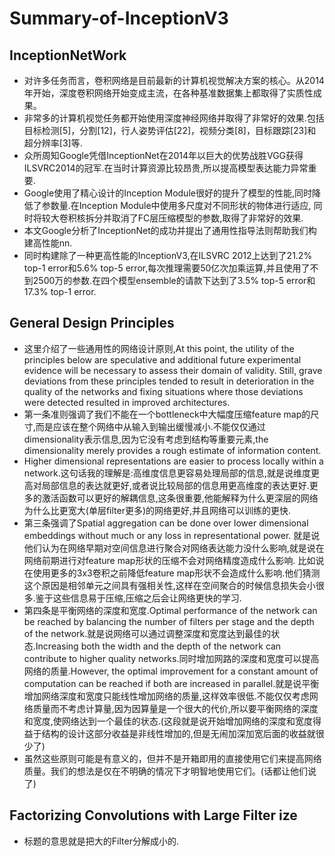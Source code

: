 # Summary-of-InceptionV3
## InceptionNetWork
- 对许多任务而言，卷积网络是目前最新的计算机视觉解决方案的核心。从2014年开始，深度卷积网络开始变成主流，在各种基准数据集上都取得了实质性成果。
- 非常多的计算机视觉任务都开始使用深度神经网络并取得了非常好的效果.包括目标检测[5]，分割[12]，行人姿势评估[22]，视频分类[8]，目标跟踪[23]和超分辨率[3]等.
- 众所周知Google凭借InceptionNet在2014年以巨大的优势战胜VGG获得ILSVRC2014的冠军.在当时计算资源比较昂贵,所以提高模型表达能力异常重要.
- Google使用了精心设计的Inception Module很好的提升了模型的性能,同时降低了参数量.在Inception Module中使用多尺度对不同形状的物体进行适应,
同时将较大卷积核拆分并取消了FC层压缩模型的参数,取得了非常好的效果.
- 本文Google分析了InceptionNet的成功并提出了通用性指导法则帮助我们构建高性能nn.
- 同时构建除了一种更高性能的InceptionV3,在ILSVRC 2012上达到了21.2% top-1 error和5.6% top-5 error,每次推理需要50亿次加乘运算,并且使用了不到2500万的参数.在四个模型ensemble的请款下达到了3.5% top-5 error和17.3% top-1 error.
## General Design Principles
- 这里介绍了一些通用性的网络设计原则,At this point, the utility of the principles below are speculative and additional future experimental evidence will be necessary to assess their domain of validity.  Still, grave deviations from these principles tended to result in deterioration in the quality of the networks and fixing situations where those deviations were detected resulted in improved architectures.
- 第一条准则强调了我们不能在一个bottleneck中大幅度压缩feature map的尺寸,而是应该在整个网络中从输入到输出缓慢减小.不能仅仅通过dimensionality表示信息,因为它没有考虑到结构等重要元素,the dimensionality merely provides a rough estimate of information content.
- Higher dimensional representations are easier to process locally within a network.这句话我的理解是:高维度信息更容易处理局部的信息,就是说维度更高对局部信息的表达就更好,或者说比较局部的信息用更高维度的表达更好.更多的激活函数可以更好的解耦信息,这条很重要,他能解释为什么更深层的网络为什么比更宽大(单层filter更多)的网络更好,并且网络可以训练的更快.
- 第三条强调了Spatial aggregation can be done over lower dimensional embeddings without much or any loss in representational power. 就是说他们认为在网络早期对空间信息进行聚合对网络表达能力没什么影响,就是说在网络前期进行对feature map形状的压缩不会对网络精度造成什么影响.
比如说在使用更多的3x3卷积之前降低feature map形状不会造成什么影响.他们猜测这个原因是相邻单元之间具有强相关性,这样在空间聚合的时候信息损失会小很多.鉴于这些信息易于压缩,压缩之后会让网络更快的学习.
- 第四条是平衡网络的深度和宽度.Optimal performance of the network can be reached by balancing the number of filters per stage and the depth of the network.就是说网络可以通过调整深度和宽度达到最佳的状态.Increasing both the width and the depth of the network can contribute to higher quality networks.同时增加网路的深度和宽度可以提高网络的质量.However, the optimal improvement for a constant amount of computation can be reached if both are increased in parallel.就是说平衡增加网络深度和宽度只能线性增加网络的质量,这样效率很低.不能仅仅考虑网络质量而不考虑计算量,因为因算量是一个很大的代价,所以要平衡网络的深度和宽度,使网络达到一个最佳的状态.(这段就是说开始增加网络的深度和宽度得益于结构的设计这部分收益是非线性增加的,但是无闹加深加宽后面的收益就很少了)
- 虽然这些原则可能是有意义的，但并不是开箱即用的直接使用它们来提高网络质量。我们的想法是仅在不明确的情况下才明智地使用它们。(话都让他们说了)
## Factorizing Convolutions with Large Filter ize
- 标题的意思就是把大的Filter分解成小的.
